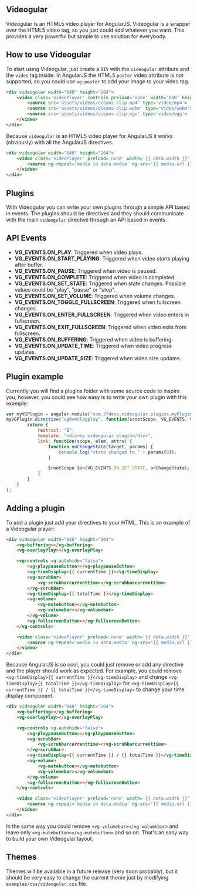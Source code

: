 ## Videogular

Videogular is an HTML5 video player for AngularJS. Videogular is a wrapper over the HTML5 video tag, so you just could add whatever you want. This provides a very powerful but simple to use solution for everybody.

## How to use Videogular

To start using Videogular, just create a `DIV` with the `videogular` attribute and the `video` tag inside. In AngularJS the HTML5 `poster` video attribute is not supported, so you could use `vg-poster` to add your image to your video tag.

```html
<div videogular width="640" height="264">
	<video class='videoPlayer' controls preload='none' width='640' height='264' vg-poster='assets/images/oceans-clip.png'>
		<source src='assets/videos/oceans-clip.mp4' type='video/mp4'>
		<source src='assets/videos/oceans-clip.webm' type='video/webm'>
		<source src='assets/videos/oceans-clip.ogv' type='video/ogg'>
	</video>
</div>
```

Because `videogular` is an HTML5 video player for AngularJS it works (obviously) with all the AngularJS directives.

```html
<div videogular width="640" height="264">
	<video class='videoPlayer' preload='none' width='{{ data.width }}' height='{{ data.height }}' vg-poster='{{ data.poster }}'>
		<source ng-repeat='media in data.media' ng-src='{{ media.url }}' type='{{ media.type }}'>
	</video>
</div>
```


## Plugins

With Videogular you can write your own plugins through a simple API based in events. The plugins should be directives and they should communicate with the main `videogular` directive through an API based in events.

## API Events

- **VG_EVENTS.ON_PLAY**: Triggered when video plays.
- **VG_EVENTS.ON_START_PLAYING**: Triggered when video starts playing after buffer.
- **VG_EVENTS.ON_PAUSE**: Triggered when video is paused.
- **VG_EVENTS.ON_COMPLETE**: Triggered when video is completed
- **VG_EVENTS.ON_SET_STATE**: Triggered when state changes. Possible values could be "play", "pause" or "stop".
- **VG_EVENTS.ON_SET_VOLUME**: Triggered when volume changes.
- **VG_EVENTS.ON_TOGGLE_FULLSCREEN**: Triggered when fullscreen changes.
- **VG_EVENTS.ON_ENTER_FULLSCREEN**: Triggered when video enters in fullscreen.
- **VG_EVENTS.ON_EXIT_FULLSCREEN**: Triggered when video exits from fullscreen.
- **VG_EVENTS.ON_BUFFERING**: Triggered when video is buffering.
- **VG_EVENTS.ON_UPDATE_TIME**: Triggered when video progress updates.
- **VG_EVENTS.ON_UPDATE_SIZE**: Triggered when video size updates.

## Plugin example

Currently you will find a plugins folder with some source code to inspire you, however, you could see how easy is to write your own plugin with this example:

```js
var myVGPlugin = angular.module("com.2fdevs.videogular.plugins.myPlugin", []);
myVGPlugin.directive("vgOverlayplay", function($rootScope, VG_EVENTS, VG_STATES, VG_THEMES){
		return {
			restrict: "E",
			template: "<div>my videogular plugin</div>",
			link: function(scope, elem, attrs) {
				function onChangeState(target, params) {
					console.log("state changed to " + params[0]);
				}

				$rootScope.$on(VG_EVENTS.ON_SET_STATE, onChangeState);
			}
		}
	}
);
```

## Adding a plugin

To add a plugin just add your directives to your HTML. This is an example of a Videogular player:

```html
<div videogular width="640" height="264">
    <vg-buffering></vg-buffering>
    <vg-overlayPlay></vg-overlayPlay>

    <vg-controls vg-autohide="false">
        <vg-playpauseButton></vg-playpauseButton>
        <vg-timeDisplay>{{ currentTime }}</vg-timeDisplay>
        <vg-scrubBar>
            <vg-scrubbarcurrenttime></vg-scrubbarcurrenttime>
        </vg-scrubBar>
        <vg-timeDisplay>{{ totalTime }}</vg-timeDisplay>
        <vg-volume>
            <vg-mutebutton></vg-mutebutton>
            <vg-volumebar></vg-volumebar>
        </vg-volume>
        <vg-fullscreenButton></vg-fullscreenButton>
    </vg-controls>

    <video class='videoPlayer' preload='none' width='{{ data.width }}' height='{{ data.height }}' vg-poster='{{ data.poster }}'>
        <source ng-repeat='media in data.media' ng-src='{{ media.url }}' type='{{ media.type }}'>
    </video>
</div>
```

Because AngularJS is so cool, you could just remove or add any directive and the player should work as expected. For example, you could remove `<vg-timeDisplay>{{ currentTime }}</vg-timeDisplay>` and change `<vg-timeDisplay>{{ totalTime }}</vg-timeDisplay>` for `<vg-timeDisplay>{{ currentTime }} / {{ totalTime }}</vg-timeDisplay>` to change your time display component.

```html
<div videogular width="640" height="264">
    <vg-buffering></vg-buffering>
    <vg-overlayPlay></vg-overlayPlay>

    <vg-controls vg-autohide="false">
        <vg-playpauseButton></vg-playpauseButton>
        <vg-scrubBar>
            <vg-scrubbarcurrenttime></vg-scrubbarcurrenttime>
        </vg-scrubBar>
        <vg-timeDisplay>{{ currentTime }} / {{ totalTime }}</vg-timeDisplay>
        <vg-volume>
            <vg-mutebutton></vg-mutebutton>
            <vg-volumebar></vg-volumebar>
        </vg-volume>
        <vg-fullscreenButton></vg-fullscreenButton>
    </vg-controls>

    <video class='videoPlayer' preload='none' width='{{ data.width }}' height='{{ data.height }}' vg-poster='{{ data.poster }}'>
        <source ng-repeat='media in data.media' ng-src='{{ media.url }}' type='{{ media.type }}'>
    </video>
</div>
```

In the same way you could remove `<vg-volumebar></vg-volumebar>` and leave only `<vg-mutebutton></vg-mutebutton>` and so on. That's an easy way to build your own Videogular layout.

## Themes

Themes will be available in a future release (very soon probably), but it should be very easy to change the current theme just by modifying `examples/css/videogular.css` file.
